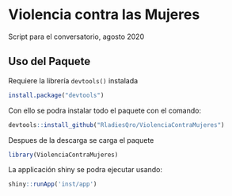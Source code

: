 # Violencia contra las Mujeres
Script para el conversatorio, agosto 2020

## Uso del Paquete
Requiere la librería `devtools()` instalada

```r
install.package("devtools")
```

Con ello se podra instalar todo el paquete con el comando:

```r
devtools::install_github("RladiesQro/ViolenciaContraMujeres")
```

Despues de la descarga se carga el paquete

```r
library(ViolenciaContraMujeres)
```

La applicación shiny se podra ejecutar usando:

```r
shiny::runApp('inst/app')
```
